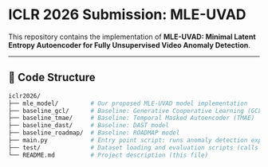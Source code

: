 # ICLR 2026 Submission: MLE-UVAD

This repository contains the implementation of **MLE-UVAD: Minimal Latent Entropy Autoencoder for Fully Unsupervised Video Anomaly Detection**.

---

## 📂 Code Structure

```bash
iclr2026/
├── mle_model/         # Our proposed MLE-UVAD model implementation
├── baseline_gcl/      # Baseline: Generative Cooperative Learning (GCL)
├── baseline_tmae/     # Baseline: Temporal Masked Autoencoder (TMAE)
├── baseline_dast/     # Baseline: DAST model
├── baseline_roadmap/  # Baseline: ROADMAP model
├── main.py            # Entry point script: runs anomaly detection experiments
├── test/              # Dataset loading and evaluation scripts (calls main.py)
└── README.md          # Project description (this file)

